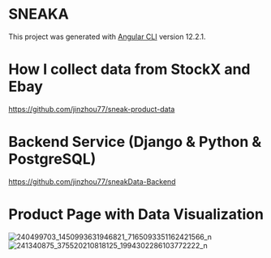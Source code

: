 # SNEAKA

This project was generated with [Angular CLI](https://github.com/angular/angular-cli) version 12.2.1.

# How I collect data from StockX and Ebay

https://github.com/jinzhou77/sneak-product-data

# Backend Service (Django & Python & PostgreSQL)

https://github.com/jinzhou77/sneakData-Backend

# Product Page with Data Visualization

![240499703_1450993631946821_7165093351162421566_n](https://user-images.githubusercontent.com/20130476/149729600-6aab9fae-211b-41a0-a1fd-a2db5d7256c0.png)
![241340875_375520210818125_1994302286103772222_n](https://user-images.githubusercontent.com/20130476/149730028-80c5beb1-82fb-4ea7-96bf-7266755fc234.png)
